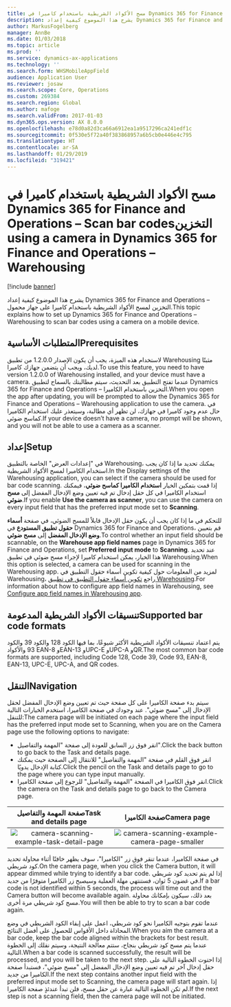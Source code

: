 ```yaml
---
title: مسح الأكواد الشريطية باستخدام كاميرا في Dynamics 365 for Finance and Operations – التخزين‬‏‫
description: يشرح هذا الموضوع كيفية إعداد Dynamics 365 for Finance and Operations – التخزين لمسح الأكواد الشريطية باستخدام كاميرا على جهاز محمول.
author: MarkusFogelberg
manager: AnnBe
ms.date: 01/03/2018
ms.topic: article
ms.prod: ''
ms.service: dynamics-ax-applications
ms.technology: ''
ms.search.form: WHSMobileAppField
audience: Application User
ms.reviewer: josaw
ms.search.scope: Core, Operations
ms.custom: 269384
ms.search.region: Global
ms.author: mafoge
ms.search.validFrom: 2017-01-03
ms.dyn365.ops.version: AX 8.0.0
ms.openlocfilehash: e78d0a82d3ca66a6912ea1a9517296ca241edf1c
ms.sourcegitcommit: 0f530e5f72a40f383868957a6b5cb0e446e4c795
ms.translationtype: HT
ms.contentlocale: ar-SA
ms.lasthandoff: 01/29/2019
ms.locfileid: "319421"
---
```

# <a name="scan-bar-codes-using-a-camera-in-dynamics-365-for-finance-and-operations--warehousing"></a><span data-ttu-id="7b67f-103">مسح الأكواد الشريطية باستخدام كاميرا في Dynamics 365 for Finance and Operations – التخزين‬‏‫</span><span class="sxs-lookup"><span data-stu-id="7b67f-103">Scan bar codes using a camera in Dynamics 365 for Finance and Operations – Warehousing</span></span>

[!include [banner](../includes/banner.md)]

<span data-ttu-id="7b67f-104">يشرح هذا الموضوع كيفية إعداد Dynamics 365 for Finance and Operations – التخزين لمسح الأكواد الشريطية باستخدام كاميرا على جهاز محمول.</span><span class="sxs-lookup"><span data-stu-id="7b67f-104">This topic explains how to set up Dynamics 365 for Finance and Operations – Warehousing to scan bar codes using a camera on a mobile device.</span></span> 

## <a name="prerequisites"></a><span data-ttu-id="7b67f-105">المتطلبات الأساسية</span><span class="sxs-lookup"><span data-stu-id="7b67f-105">Prerequisites</span></span>
<span data-ttu-id="7b67f-106">لاستخدام هذه الميزة، يجب أن يكون الإصدار 1.2.0.0 من تطبيق Warehousing مثبتًا لديك، ويجب أن يتضمن جهازك كاميرا.</span><span class="sxs-lookup"><span data-stu-id="7b67f-106">To use this feature, you need to have version 1.2.0.0 of Warehousing installed, and your device must have a camera.</span></span> <span data-ttu-id="7b67f-107">عندما تفتح التطبيق بعد التحديث، سيتم مطالبتك بالسماح لتطبيق Dynamics 365 for Finance and Operations – التخزين باستخدام الكاميرا.</span><span class="sxs-lookup"><span data-stu-id="7b67f-107">When you open the app after updating, you will be prompted to allow the Dynamics 365 for Finance and Operations – Warehousing application to use the camera.</span></span> <span data-ttu-id="7b67f-108">في حال عدم وجود كاميرا في جهازك، لن تظهر أي مطالبة، وسيتعذر عليك استخدام الكاميرا كماسح ضوئي.</span><span class="sxs-lookup"><span data-stu-id="7b67f-108">If your device doesn’t have a camera, no prompt will be shown, and you will not be able to use a camera as a scanner.</span></span> 

## <a name="setup"></a><span data-ttu-id="7b67f-109">إعداد</span><span class="sxs-lookup"><span data-stu-id="7b67f-109">Setup</span></span>
<span data-ttu-id="7b67f-110">في "إعدادات العرض" الخاصة بالتطبيق Warehousing، يمكنك تحديد ما إذا كان يجب استخدام الكاميرا لمسح الأكواد الشريطية.</span><span class="sxs-lookup"><span data-stu-id="7b67f-110">In the Display settings of the Warehousing application, you can select if the camera should be used for bar code scanning.</span></span> <span data-ttu-id="7b67f-111">إذا قمت بتمكين الخيار **استخدام الكاميرا كماسح ضوئي**، فيمكنك استخدام الكاميرا في كل حقل إدخال تم فيه تعيين وضع الإدخال المفضل إلى **مسح ضوئي**.</span><span class="sxs-lookup"><span data-stu-id="7b67f-111">If you enable **Use the camera as scanner**, you can use the camera on every input field that has the preferred input mode set to **Scanning**.</span></span> 

<span data-ttu-id="7b67f-112">للتحكم في ما إذا كان يجب أن يكون حقل الإدخال قابلاً للمسح الضوئي، في صفحة **أسماء حقول تطبيق المستودع**‬ في Dynamics 365 for Finance and Operations، قم بتعيين **وضع الإدخال المفضل** إلى **مسح ضوئي**.</span><span class="sxs-lookup"><span data-stu-id="7b67f-112">To control whether an input field should be scannable, on the **Warehouse app field names** page in Dynamics 365 for Finance and Operations, set **Preferred input mode** to **Scanning**.</span></span> <span data-ttu-id="7b67f-113">عند تحديد هذا الخيار، يمكن استخدام كاميرا لإجراء مسح ضوئي في تطبيق Warehousing.</span><span class="sxs-lookup"><span data-stu-id="7b67f-113">When this option is selected, a camera can be used for scanning in the Warehousing app.</span></span> <span data-ttu-id="7b67f-114">لمزيد من المعلومات حول كيفية تكوين أسماء حقول التطبيق في Warehousing، راجع [تكوين أسماء حقول التطبيق في تطبيق Warehousing](https://docs.microsoft.com/en-us/dynamics365/unified-operations/supply-chain/warehousing/configure-app-field-names-priorities-warehouse).</span><span class="sxs-lookup"><span data-stu-id="7b67f-114">For information about how to configure app field names in Warehousing, see [Configure app field names in Warehousing app](https://docs.microsoft.com/en-us/dynamics365/unified-operations/supply-chain/warehousing/configure-app-field-names-priorities-warehouse).</span></span>

## <a name="supported-bar-code-formats"></a><span data-ttu-id="7b67f-115">تنسيقات الأكواد الشريطية المدعومة</span><span class="sxs-lookup"><span data-stu-id="7b67f-115">Supported bar code formats</span></span>
<span data-ttu-id="7b67f-116">يتم اعتماد تنسيقات الأكواد الشريطية الأكثر شيوعًا، بما فيها الكود 128 والكود 39 والكود 93 والأكواد EAN-8 وEAN-13 وUPC-E وUPC-A وQR.</span><span class="sxs-lookup"><span data-stu-id="7b67f-116">The most common bar code formats are supported, including Code 128, Code 39, Code 93, EAN-8, EAN-13, UPC-E, UPC-A, and QR codes.</span></span> 

## <a name="navigation"></a><span data-ttu-id="7b67f-117">التنقل</span><span class="sxs-lookup"><span data-stu-id="7b67f-117">Navigation</span></span>
<span data-ttu-id="7b67f-118">سيتم بدء صفحة الكاميرا على كل صفحة حيث تم تعيين وضع الإدخال المفضل لحقل الإدخال إلى "مسح ضوئي". عند وجودك في صفحة الكاميرا، استخدم الخيارات التالية للتنقل:</span><span class="sxs-lookup"><span data-stu-id="7b67f-118">The camera page will be initiated on each page where the input field has the preferred input mode set to Scanning, when you are on the Camera page use the following options to navigate:</span></span>
- <span data-ttu-id="7b67f-119">انقر فوق زر السابق للعودة إلى صفحة "المهمة والتفاصيل".</span><span class="sxs-lookup"><span data-stu-id="7b67f-119">Click the back button to go back to the Task and details page.</span></span> 
- <span data-ttu-id="7b67f-120">انقر فوق القلم في صفحة "المهمة والتفاصيل" للانتقال إلى الصفحة حيث يمكنك كتابة الإدخال يدويًا.</span><span class="sxs-lookup"><span data-stu-id="7b67f-120">Click the pencil on the Task and details page to go to the page where you can type input manually.</span></span>
- <span data-ttu-id="7b67f-121">انقر فوق الكاميرا في الصفحة "المهمة والتفاصيل" للرجوع إلى صفحة الكاميرا.</span><span class="sxs-lookup"><span data-stu-id="7b67f-121">Click the camera on the Task and details page to go back to the Camera page.</span></span> 

| <span data-ttu-id="7b67f-122">صفحة المهمة والتفاصيل</span><span class="sxs-lookup"><span data-stu-id="7b67f-122">Task and details page</span></span> | <span data-ttu-id="7b67f-123">صفحة الكاميرا</span><span class="sxs-lookup"><span data-stu-id="7b67f-123">Camera page</span></span> | 
| :---------------------: | :--------------------: |
| ![camera-scanning-example-task-detail-page](./media/camera-scanning-example-task-detail-page50.png)          | ![camera-scanning-example-camera-page-smaller](./media/camera-scanning-example-camera-page50.png)          |

<span data-ttu-id="7b67f-126">في صفحة الكاميرا، عندما تنقر فوق زر "الكاميرا"، سوف يظهر خافتًا أثناء محاولة تحديد كود شريطي.</span><span class="sxs-lookup"><span data-stu-id="7b67f-126">On the camera page, when you click the Camera button, it will appear dimmed while trying to identify a bar code.</span></span> <span data-ttu-id="7b67f-127">إذا لم يتم تحديد كود شريطي في غضون 5 ثوان، فستنتهي مهلة العملية وسيصبح زر الكاميرا متوفرًا من جديد.</span><span class="sxs-lookup"><span data-stu-id="7b67f-127">If a bar code is not identified within 5 seconds, the process will time out and the Camera button will become available again.</span></span> <span data-ttu-id="7b67f-128">بعد ذلك، سيكون بإمكانك محاولة مسح كود شريطي مرة أخرى.</span><span class="sxs-lookup"><span data-stu-id="7b67f-128">You will then be able to try to scan a bar code again.</span></span>

<span data-ttu-id="7b67f-129">عندما تقوم بتوجيه الكاميرا نحو كود شريطي، اعمل على إبقاء الكود الشريطي في وضع المحاذاة داخل الأقواس للحصول على أفضل النتائج.</span><span class="sxs-lookup"><span data-stu-id="7b67f-129">When you aim the camera at a bar code, keep the bar code aligned within the brackets for best result.</span></span> <span data-ttu-id="7b67f-130">عندما يتم مسح كود شريطي بنجاح، ستتم معالجة النتيجة، وسيتم نقلك إلى الخطوة التالية.</span><span class="sxs-lookup"><span data-stu-id="7b67f-130">When a bar code is scanned successfully, the result will be processed, and you will be taken to the next step.</span></span> <span data-ttu-id="7b67f-131">إذا احتوت الخطوة التالية على حقل إدخال آخر تم فيه تعيين وضع الإدخال المفضل إلى "مسح ضوئي"، فستبدأ صفحة الكاميرا من جديد.</span><span class="sxs-lookup"><span data-stu-id="7b67f-131">If the next step contains another input field with the preferred input mode set to Scanning, the camera page will start again.</span></span> <span data-ttu-id="7b67f-132">إذا لم تكن الخطوة التالية عبارة عن حقل مسح، فلن تبدأ عندئذٍ صفحة الكاميرا.</span><span class="sxs-lookup"><span data-stu-id="7b67f-132">If the next step is not a scanning field, then the camera page will not be initiated.</span></span>

